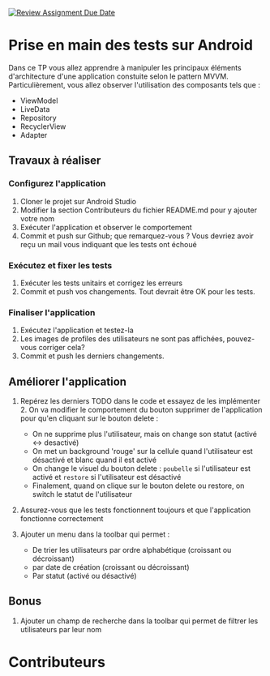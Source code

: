 [![Review Assignment Due Date](https://classroom.github.com/assets/deadline-readme-button-22041afd0340ce965d47ae6ef1cefeee28c7c493a6346c4f15d667ab976d596c.svg)](https://classroom.github.com/a/tucAHXBA)
# Prise en main des tests sur Android

Dans ce TP vous allez apprendre à manipuler les principaux éléments d'architecture d'une application
constuite selon le pattern MVVM. Particulièrement, vous allez observer l'utilisation des composants
tels que :

- ViewModel
- LiveData
- Repository
- RecyclerView
- Adapter

## Travaux à réaliser

### Configurez l'application

1. Cloner le projet sur Android Studio
2. Modifier la section Contributeurs du fichier README.md pour y ajouter votre nom
3. Exécuter l'application et observer le comportement
4. Commit et push sur Github; que remarquez-vous ? Vous devriez avoir reçu un mail vous indiquant
   que les tests ont échoué

### Exécutez et fixer les tests

1. Exécuter les tests unitairs et corrigez les erreurs
2. Commit et push vos changements. Tout devrait être OK pour les tests.

### Finaliser l'application

1. Exécutez l'application et testez-la
2. Les images de profiles des utilisateurs ne sont pas affichées, pouvez-vous corriger cela?
3. Commit et push les derniers changements.

## Améliorer l'application

1. Repérez les derniers TODO dans le code et essayez de les implémenter
    2. On va modifier le comportement du bouton supprimer de l'application pour qu'en cliquant sur
       le
       bouton delete :

    - On ne supprime plus l'utilisateur, mais on change son statut (activé <-> desactivé)
    - On met un background 'rouge' sur la cellule quand l'utilisateur est désactivé et blanc quand
      il
      est activé
    - On change le visuel du bouton delete : `poubelle` si l'utilisateur est activé et `restore` si
      l'utilisateur est désactivé
    - Finalement, quand on clique sur le bouton delete ou restore, on switch le statut de
      l'utilisateur

2. Assurez-vous que les tests fonctionnent toujours et que l'application fonctionne correctement

3. Ajouter un menu dans la toolbar qui permet :
    - De trier les utilisateurs par ordre alphabétique (croissant ou décroissant)
    - par date de création (croissant ou décroissant)
    - Par statut (activé ou désactivé)

## Bonus

1. Ajouter un champ de recherche dans la toolbar qui permet de filtrer les utilisateurs par leur nom

# Contributeurs
